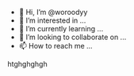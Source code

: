 - 👋 Hi, I’m @woroodyy
- 👀 I’m interested in ...
- 🌱 I’m currently learning ...
- 💞️ I’m looking to collaborate on ...
- 📫 How to reach me ...

<!---
woroodyy/woroodyy is a ✨ special ✨ repository because its `README.md` (this file) appears on your GitHub profile.
You can click the Preview link to take a look at your changes.
--->
htghghghgh
